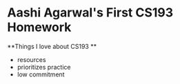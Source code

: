
# Aashi Agarwal's First CS193 Homework

**Things I love about CS193 **
- resources
- prioritizes practice 
- low commitment







